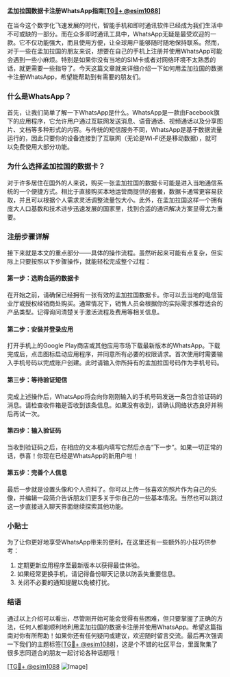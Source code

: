 **孟加拉国数据卡注册WhatsApp指南[[TG💪+ @esim1088](https://t.me/s/esim1088)]**

在当今这个数字化飞速发展的时代，智能手机和即时通讯软件已经成为我们生活中不可或缺的一部分。而在众多即时通讯工具中，WhatsApp无疑是最受欢迎的一款。它不仅功能强大，而且使用方便，让全球用户能够随时随地保持联系。然而，对于一些在孟加拉国的朋友来说，想要在自己的手机上注册并使用WhatsApp可能会遇到一些小麻烦。特别是如果你没有当地的SIM卡或者对网络环境不太熟悉的话，就更需要一些指导了。今天这篇文章就来详细介绍一下如何用孟加拉国的数据卡注册WhatsApp，希望能帮助到有需要的朋友们。

### 什么是WhatsApp？

首先，让我们简单了解一下WhatsApp是什么。WhatsApp是一款由Facebook旗下的应用程序，它允许用户通过互联网发送消息、语音通话、视频通话以及分享图片、文档等多种形式的内容。与传统的短信服务不同，WhatsApp是基于数据流量运行的，因此只要你的设备连接到了互联网（无论是Wi-Fi还是移动数据），就可以免费使用大部分功能。

### 为什么选择孟加拉国的数据卡？

对于许多居住在国外的人来说，购买一张孟加拉国的数据卡可能是进入当地通信系统的一个便捷方式。相比于直接购买本地运营商提供的套餐，数据卡通常更容易获取，并且可以根据个人需求灵活调整流量包大小。此外，在孟加拉国这样一个拥有庞大人口基数和技术进步迅速发展的国家里，找到合适的通讯解决方案显得尤为重要。

### 注册步骤详解

接下来就是本文的重点部分——具体的操作流程。虽然听起来可能有点复杂，但实际上只要按照以下步骤操作，就能轻松完成整个过程：

#### 第一步：选购合适的数据卡
在开始之前，请确保已经拥有一张有效的孟加拉国数据卡。你可以去当地的电信营业厅或授权经销商处购买。通常情况下，销售人员会根据你的实际需求推荐适合的产品类型。记得询问清楚关于激活流程及费用等相关信息。

#### 第二步：安装并登录应用
打开手机上的Google Play商店或其他应用市场下载最新版本的WhatsApp。下载完成后，点击图标启动应用程序，并同意所有必要的权限请求。首次使用时需要输入手机号码以完成账户创建。此时请输入你所持有的孟加拉国号码作为手机号码。

#### 第三步：等待验证短信
完成上述操作后，WhatsApp将会向你刚刚输入的手机号码发送一条包含验证码的消息。请检查收件箱是否收到该条信息。如果没有收到，请确认网络状态良好并稍后再试一次。

#### 第四步：输入验证码
当收到验证码之后，在相应的文本框内填写它然后点击“下一步”。如果一切正常的话，恭喜！你现在已经是WhatsApp的新用户啦！

#### 第五步：完善个人信息
最后一步就是设置头像和个人资料了。你可以上传一张喜欢的照片作为自己的头像，并编辑一段简介告诉朋友们更多关于你自己的一些基本情况。当然也可以跳过这一步直接进入聊天界面继续探索其他功能。

### 小贴士

为了让你更好地享受WhatsApp带来的便利，在这里还有一些额外的小技巧供参考：
1. 定期更新应用程序至最新版本以获得最佳体验。
2. 如果经常更换手机，请记得备份聊天记录以防丢失重要信息。
3. 关闭不必要的通知提醒以免被打扰。

### 结语

通过以上介绍可以看出，尽管刚开始可能会觉得有些困难，但只要掌握了正确的方法，任何人都能顺利地利用孟加拉国的数据卡注册并使用WhatsApp。希望这篇指南对你有所帮助！如果你还有任何疑问或建议，欢迎随时留言交流。最后再次强调一下我们的主题标签[[TG💪+ @esim1088](https://t.me/s/esim1088)]，这是个不错的社区平台，里面聚集了很多志同道合的朋友一起讨论各种话题哦！

[[TG💪+ @esim1088](https://t.me/s/esim1088) ![Image](https://i.postimg.cc/4NQfJmqS/Snipaste-2025-05-13-00-14-12.png)]